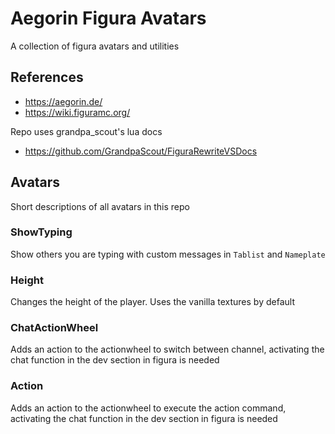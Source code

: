# Aegorin Figura Avatars
A collection of figura avatars and utilities

## References
- https://aegorin.de/
- https://wiki.figuramc.org/

Repo uses grandpa_scout's lua docs
- https://github.com/GrandpaScout/FiguraRewriteVSDocs

## Avatars
Short descriptions of all avatars in this repo

### ShowTyping
Show others you are typing with custom messages in `Tablist` and `Nameplate`

### Height
Changes the height of the player. Uses the vanilla textures by default

### ChatActionWheel
Adds an action to the actionwheel to switch between channel, activating the chat function in the dev section in figura is needed

### Action
Adds an action to the actionwheel to execute the action command, activating the chat function in the dev section in figura is needed
